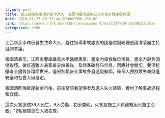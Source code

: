 ```yaml
---
layout: post
title: 抵江西指導處理新余市大火　張國清要求遏制安全事故多發連發勢頭
date: 2024-01-25 13:37:44.000000000 +08:00
link: https://news.rthk.hk/rthk/ch/component/k2/1737739-20240125.htm
categories: rthk
---
```


江西新余市昨日發生致命大火，趕往指導事故處置的國務院副總理張國清凌晨主持召開會議，

張國清表示，江西省要組織高水平醫療專家，盡全力搶救每位傷員，盡全力避免因傷致殘。做好遇難人員家屬安撫善後，及時準確發布信息，回應社會關切。要深挖徹查全鏈條各環節責任，遏制各類安全事故多發連發勢頭，確保人民群眾生命財產安全和社會大局穩定。

張國清昨晚抵達新余市後，前往醫院看望傷者及進入失火建築，實地了解事故過程和救援。

這次火警造成39人死亡，9人受傷，初步查明，火警是施工人員違規用火施工引致，12名相關責任人被扣查。
